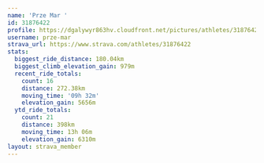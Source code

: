 ```yaml
---
name: 'Prze Mar '
id: 31876422
profile: https://dgalywyr863hv.cloudfront.net/pictures/athletes/31876422/22548952/4/large.jpg
username: prze-mar
strava_url: https://www.strava.com/athletes/31876422
stats:
  biggest_ride_distance: 180.04km
  biggest_climb_elevation_gain: 979m
  recent_ride_totals:
    count: 16
    distance: 272.38km
    moving_time: '09h 32m'
    elevation_gain: 5656m
  ytd_ride_totals:
    count: 21
    distance: 398km
    moving_time: 13h 06m
    elevation_gain: 6310m
layout: strava_member
--- 
```

